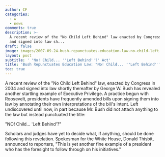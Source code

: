 ```yaml
---
author: CF
categories:
  - w
  - news
comments: true
description: >-
  A recent review of the "No Child Left Behind" law enacted by Congress in 2004
  and signed into law sh...
draft: false
image: images/2007-09-24-bush-repunctuates-education-law-no-child-left-behind-act.jpg
layout: post
subtitle: ' "No! Child... ''Left Behind''?" Act'
title: 'Bush Repunctuates Education Law: "No! Child... ''Left Behind''?" Act'
toc: true
---
```

    
A recent review of the "No Child Left Behind" law, enacted by Congress in 2004 and signed into law shortly thereafter by George W. Bush has revealed another startling example of Executive Privilege. A practice begun with Roosevelt, presidents have frequently amended bills upon signing them into law by annotating their own interpretations of the bill's intent. Left undiscovered until now, in part because Mr. Bush did not attach anything to the law but instead punctuated the title:    
    
"NO! Child... 'Left Behind'?"    
    
Scholars and judges have yet to decide what, if anything, should be done following this revelation. Spokesman for the White House, Donald Thisbit, announced to reporters, "This is yet another fine example of a president who has the foresight to follow through on his initiatives."    
